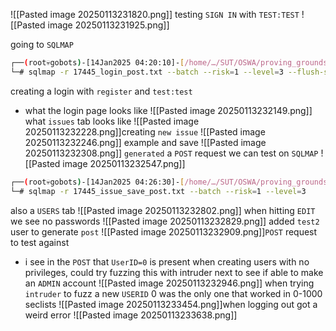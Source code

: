 ![[Pasted image 20250113231820.png]]
testing `SIGN IN` with `TEST:TEST`
![[Pasted image 20250113231925.png]]

going to `SQLMAP`
```bash
┌──(root💀gobots)-[14Jan2025 04:20:10]-[/home/…/SUT/OSWA/proving_grounds/hawat]
└─# sqlmap -r 17445_login_post.txt --batch --risk=1 --level=3 --flush-session

```
creating a login with `register` and `test:test`
- what the login page looks like
![[Pasted image 20250113232149.png]]
what `issues` tab looks like
![[Pasted image 20250113232228.png]]creating `new issue`
![[Pasted image 20250113232246.png]]
example and save
![[Pasted image 20250113232308.png]]
`generated` a `POST` request we can test on `SQLMAP`
![[Pasted image 20250113232547.png]]
```bash
┌──(root💀gobots)-[14Jan2025 04:26:30]-[/home/…/SUT/OSWA/proving_grounds/hawat]
└─# sqlmap -r 17445_issue_save_post.txt --batch --risk=1 --level=3 
```
also a `USERS` tab
![[Pasted image 20250113232802.png]]
when hitting `EDIT` we see no passwords
![[Pasted image 20250113232829.png]]
added `test2` user to generate `post`
![[Pasted image 20250113232909.png]]`POST` request to test against
- i see in the `POST` that `UserID=0` is present when creating users with no privileges, could try fuzzing this with intruder next to see if able to make an `ADMIN` account
![[Pasted image 20250113232946.png]]
when trying `intruder` to fuzz a new `USERID` 0 was the only one that worked in 0-1000 seclists
![[Pasted image 20250113233454.png]]when logging out got a weird error
![[Pasted image 20250113233638.png]]